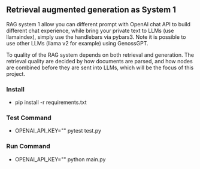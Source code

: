 ## Retrieval augmented generation as System 1

RAG system 1 allow you can different prompt with OpenAI chat API to build different chat experience,
while bring your private text to LLMs (use llamaindex), simply use the handlebars via pybars3. Note
it is possible to use other LLMs (llama v2 for example) using GenossGPT.

To quality of the RAG system depends on both retrieval and generation. The retrieval quality are decided 
by how documents are parsed, and how nodes are combined before they are sent into LLMs, which will be the
focus of this project.



### Install

- pip install -r requirements.txt

### Test Command

- OPENAI_API_KEY="" pytest test.py

### Run Command

- OPENAI_API_KEY="" python main.py
